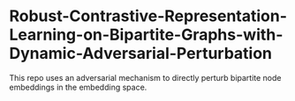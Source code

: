 # Robust-Contrastive-Representation-Learning-on-Bipartite-Graphs-with-Dynamic-Adversarial-Perturbation
This repo uses an adversarial mechanism to directly perturb bipartite node embeddings in the embedding space.
